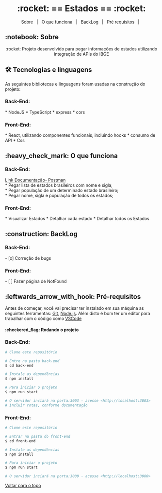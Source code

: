 <h1 align="center" id="top">:rocket: == Estados == :rocket:</h1>

<p align="center">
  <a href="#sobre">Sobre</a> &#xa0; | &#xa0; 
  <a href="#funciona">O que funciona</a> &#xa0; | &#xa0;
  <a href="#pendente">BackLog</a> &#xa0; | &#xa0;
  <a href="#requisitos">Pré requisitos</a> &#xa0; | &#xa0;
</p>

<h2 id="sobre">:notebook: Sobre </h2>

<p align="center">:rocket: Projeto desenvolvido para pegar informações de estados utilizando integração de APIs do IBGE</p>

<h2 id="tecnologias"> 🛠 Tecnologias e linguagens </h2>

As seguintes bibliotecas e linguagens foram usadas na construção do projeto:

<h3>Back-End:</h3>
* NodeJS
* TypeScript
* express
* cors

<h3>Front-End:</h3>
* React, utilizando componentes funcionais, incluindo hooks
* consumo de API
* Css

<h2 id="funciona">:heavy_check_mark: O que funciona</h2>

<h3>Back-End:</h3>
<a href="https://documenter.getpostman.com/view/20822987/Uz5CLdUW">Link Documentação- Postman</a></br>
* Pegar lista de estados brasileiros com nome e sigla;</br>
* Pegar população de um determinado estado brasileiro;</br>
* Pegar nome, sigla e população de todos os estados;</br>

<h3>Front-End:</h3>
* Visualizar Estados
* Detalhar cada estado
* Detalhar todos os Estados

<h2 id="pendente">:construction: BackLog</h2>

<h3>Back-End:</h3>
- [x] Correção de bugs

<h3>Front-End:</h3>
- [ ] Fazer página de NotFound

<h2 id="requisitos">:leftwards_arrow_with_hook: Pré-requisitos</h2>

Antes de começar, você vai precisar ter instalado em sua máquina as seguintes ferramentas:
[Git](https://git-scm.com), [Node.js](https://nodejs.org/en/). 
Além disto é bom ter um editor para trabalhar com o código como [VSCode](https://code.visualstudio.com/)

<h4>:checkered_flag: Rodando o projeto </h4>

<h3>Back-End:</h3>

```bash
# Clone este repositório

# Entre na pasta back-end
$ cd back-end

# Instale as dependências
$ npm install

# Para iniciar o projeto
$ npm run start

# O servidor inciará na porta:3003 - acesse <http://localhost:3003>
# incluir rotas, conforme documentação
```
<h3>Front-End:</h3>

```bash
# Clone este repositório

# Entrar na pasta do front-end
$ cd front-end

# Instale as dependências
$ npm install

# Para iniciar o projeto
$ npm run start

# O servidor inciará na porta:3000 - acesse <http://localhost:3000>
```
<a href="#top">Voltar para o topo</a>
